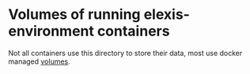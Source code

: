 # Volumes of running elexis-environment containers

Not all containers use this directory to store their data, most use docker managed [volumes](https://docs.docker.com/storage/volumes/).
